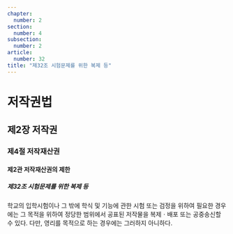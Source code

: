 ```yaml
---
chapter:
  number: 2
section:
  number: 4
subsection:
  number: 2
article:
  number: 32
title: "제32조 시험문제를 위한 복제 등"
---
```

# 저작권법

## 제2장 저작권

### 제4절 저작재산권

#### 제2관 저작재산권의 제한

##### 제32조 시험문제를 위한 복제 등

학교의 입학시험이나 그 밖에 학식 및 기능에 관한 시험 또는 검정을 위하여 필요한 경우에는 그 목적을 위하여 정당한 범위에서 공표된 저작물을 복제ㆍ배포 또는 공중송신할 수 있다. 다만, 영리를 목적으로 하는 경우에는 그러하지 아니하다.
